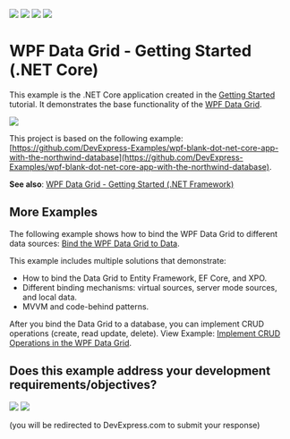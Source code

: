 <!-- default badges list -->
![](https://img.shields.io/endpoint?url=https://codecentral.devexpress.com/api/v1/VersionRange/272701849/21.2.2%2B)
[![](https://img.shields.io/badge/Open_in_DevExpress_Support_Center-FF7200?style=flat-square&logo=DevExpress&logoColor=white)](https://supportcenter.devexpress.com/ticket/details/T900052)
[![](https://img.shields.io/badge/📖_How_to_use_DevExpress_Examples-e9f6fc?style=flat-square)](https://docs.devexpress.com/GeneralInformation/403183)
[![](https://img.shields.io/badge/💬_Leave_Feedback-feecdd?style=flat-square)](#does-this-example-address-your-development-requirementsobjectives)
<!-- default badges end -->
# WPF Data Grid - Getting Started (.NET Core)

This example is the .NET Core application created in the [Getting Started](https://docs.devexpress.com/WPF/5863/controls-and-libraries/data-grid/getting-started) tutorial. It demonstrates the base functionality of the [WPF Data Grid](https://docs.devexpress.com/WPF/6084/controls-and-libraries/data-grid).

![](/images/WPFDataGridGetStartedNETCore.png)

This project is based on the following example: [https://github.com/DevExpress-Examples/wpf-blank-dot-net-core-app-with-the-northwind-database](https://github.com/DevExpress-Examples/wpf-blank-dot-net-core-app-with-the-northwind-database).

**See also**: [WPF Data Grid - Getting Started (.NET Framework)](https://github.com/DevExpress-Examples/wpf-data-grid-getting-started-net-framework)

## More Examples

The following example shows how to bind the WPF Data Grid to different data sources: [Bind the WPF Data Grid to Data](https://github.com/DevExpress-Examples/how-to-bind-wpf-grid-to-data).

This example includes multiple solutions that demonstrate:

* How to bind the Data Grid to Entity Framework, EF Core, and XPO.
* Different binding mechanisms: virtual sources, server mode sources, and local data.
* MVVM and code-behind patterns.

After you bind the Data Grid to a database, you can implement CRUD operations (create, read update, delete). View Example: [Implement CRUD Operations in the WPF Data Grid](https://github.com/DevExpress-Examples/how-to-implement-crud-operations).
<!-- feedback -->
## Does this example address your development requirements/objectives?

[<img src="https://www.devexpress.com/support/examples/i/yes-button.svg"/>](https://www.devexpress.com/support/examples/survey.xml?utm_source=github&utm_campaign=wpf-data-grid-getting-started-dot-net&~~~was_helpful=yes) [<img src="https://www.devexpress.com/support/examples/i/no-button.svg"/>](https://www.devexpress.com/support/examples/survey.xml?utm_source=github&utm_campaign=wpf-data-grid-getting-started-dot-net&~~~was_helpful=no)

(you will be redirected to DevExpress.com to submit your response)
<!-- feedback end -->
